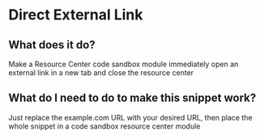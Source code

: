 # Direct External Link

## What does it do?
Make a Resource Center code sandbox module immediately open an external link in a new tab and close the resource center

## What do I need to do to make this snippet work?
Just replace the example.com URL with your desired URL, then place the whole snippet in a code sandbox resource center module